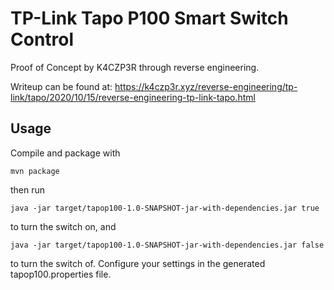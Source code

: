 # TP-Link Tapo P100 Smart Switch Control

Proof of Concept by K4CZP3R through reverse engineering. 

Writeup can be found at: https://k4czp3r.xyz/reverse-engineering/tp-link/tapo/2020/10/15/reverse-engineering-tp-link-tapo.html

## Usage

Compile and package with 

```
mvn package
```

then run 
```
java -jar target/tapop100-1.0-SNAPSHOT-jar-with-dependencies.jar true
```

to turn the switch on, and 

```
java -jar target/tapop100-1.0-SNAPSHOT-jar-with-dependencies.jar false
```

to turn the switch of. Configure your settings in the generated tapop100.properties file. 

